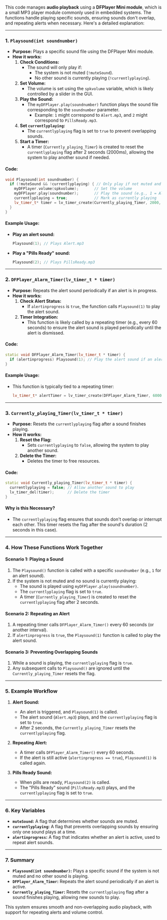 This code manages **audio playback** using a **DFPlayer Mini module**, which is a small MP3 player module commonly used in embedded systems. The functions handle playing specific sounds, ensuring sounds don't overlap, and repeating alerts when necessary. Here's a detailed explanation:

---

### **1. `Playsound(int soundnumber)`**
- **Purpose:** Plays a specific sound file using the DFPlayer Mini module.
- **How it works:**
  1. **Check Conditions:**
     - The sound will only play if:
       - The system is not muted (`!muteSound`).
       - No other sound is currently playing (`!currentlyplaying`).
  2. **Set Volume:**
     - The volume is set using the `spkvolume` variable, which is likely controlled by a slider in the GUI.
  3. **Play the Sound:**
     - The `myDFPlayer.play(soundnumber)` function plays the sound file corresponding to the `soundnumber` parameter.
       - Example: `1` might correspond to `Alert.mp3`, and `2` might correspond to `PillsReady.mp3`.
  4. **Set `currentlyplaying`:**
     - The `currentlyplaying` flag is set to `true` to prevent overlapping sounds.
  5. **Start a Timer:**
     - A timer (`Currently_playing_Timer`) is created to reset the `currentlyplaying` flag after 2 seconds (2000ms), allowing the system to play another sound if needed.

#### **Code:**
```cpp
void Playsound(int soundnumber) {
  if (!muteSound && !currentlyplaying) { // Only play if not muted and no sound is currently playing
    myDFPlayer.volume(spkvolume);       // Set the volume
    myDFPlayer.play(soundnumber);       // Play the sound (e.g., 1 = Alert.mp3, 2 = PillsReady.mp3)
    currentlyplaying = true;            // Mark as currently playing
    lv_timer_t* timer = lv_timer_create(Currently_playing_Timer, 2000, NULL); // Reset after 2 seconds
  }
}
```

#### **Example Usage:**
- **Play an alert sound:**
  ```cpp
  Playsound(1); // Plays Alert.mp3
  ```
- **Play a "Pills Ready" sound:**
  ```cpp
  Playsound(2); // Plays PillsReady.mp3
  ```

---

### **2. `DFPlayer_Alarm_Timer(lv_timer_t * timer)`**
- **Purpose:** Repeats the alert sound periodically if an alert is in progress.
- **How it works:**
  1. **Check Alert Status:**
     - If `alertinprogress` is `true`, the function calls `Playsound(1)` to play the alert sound.
  2. **Timer Integration:**
     - This function is likely called by a repeating timer (e.g., every 60 seconds) to ensure the alert sound is played periodically until the alert is dismissed.

#### **Code:**
```cpp
static void DFPlayer_Alarm_Timer(lv_timer_t * timer) {
  if (alertinprogress) Playsound(1); // Play the alert sound if an alert is active
}
```

#### **Example Usage:**
- This function is typically tied to a repeating timer:
  ```cpp
  lv_timer_t* alertTimer = lv_timer_create(DFPlayer_Alarm_Timer, 60000, NULL); // Repeat every 60 seconds
  ```

---

### **3. `Currently_playing_Timer(lv_timer_t * timer)`**
- **Purpose:** Resets the `currentlyplaying` flag after a sound finishes playing.
- **How it works:**
  1. **Reset the Flag:**
     - Sets `currentlyplaying` to `false`, allowing the system to play another sound.
  2. **Delete the Timer:**
     - Deletes the timer to free resources.

#### **Code:**
```cpp
static void Currently_playing_Timer(lv_timer_t * timer) {
  currentlyplaying = false; // Allow another sound to play
  lv_timer_del(timer);      // Delete the timer
}
```

#### **Why is this Necessary?**
- The `currentlyplaying` flag ensures that sounds don't overlap or interrupt each other. This timer resets the flag after the sound's duration (2 seconds in this case).

---

### **4. How These Functions Work Together**

#### **Scenario 1: Playing a Sound**
1. The `Playsound()` function is called with a specific `soundnumber` (e.g., `1` for an alert sound).
2. If the system is not muted and no sound is currently playing:
   - The sound is played using `myDFPlayer.play(soundnumber)`.
   - The `currentlyplaying` flag is set to `true`.
   - A timer (`Currently_playing_Timer`) is created to reset the `currentlyplaying` flag after 2 seconds.

#### **Scenario 2: Repeating an Alert**
1. A repeating timer calls `DFPlayer_Alarm_Timer()` every 60 seconds (or another interval).
2. If `alertinprogress` is `true`, the `Playsound(1)` function is called to play the alert sound.

#### **Scenario 3: Preventing Overlapping Sounds**
1. While a sound is playing, the `currentlyplaying` flag is `true`.
2. Any subsequent calls to `Playsound()` are ignored until the `Currently_playing_Timer` resets the flag.

---

### **5. Example Workflow**
1. **Alert Sound:**
   - An alert is triggered, and `Playsound(1)` is called.
   - The alert sound (`Alert.mp3`) plays, and the `currentlyplaying` flag is set to `true`.
   - After 2 seconds, the `Currently_playing_Timer` resets the `currentlyplaying` flag.

2. **Repeating Alert:**
   - A timer calls `DFPlayer_Alarm_Timer()` every 60 seconds.
   - If the alert is still active (`alertinprogress == true`), `Playsound(1)` is called again.

3. **Pills Ready Sound:**
   - When pills are ready, `Playsound(2)` is called.
   - The "Pills Ready" sound (`PillsReady.mp3`) plays, and the `currentlyplaying` flag is set to `true`.

---

### **6. Key Variables**
- **`muteSound`:** A flag that determines whether sounds are muted.
- **`currentlyplaying`:** A flag that prevents overlapping sounds by ensuring only one sound plays at a time.
- **`alertinprogress`:** A flag that indicates whether an alert is active, used to repeat alert sounds.

---

### **7. Summary**
- **`Playsound(int soundnumber)`:** Plays a specific sound if the system is not muted and no other sound is playing.
- **`DFPlayer_Alarm_Timer`:** Repeats the alert sound periodically if an alert is active.
- **`Currently_playing_Timer`:** Resets the `currentlyplaying` flag after a sound finishes playing, allowing new sounds to play.

This system ensures smooth and non-overlapping audio playback, with support for repeating alerts and volume control.
